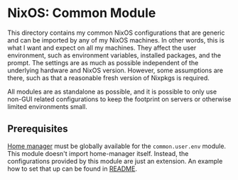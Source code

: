 # NixOS: Common Module

This directory contains my common NixOS configurations that are generic and can
be imported by any of my NixOS machines. In other words, this is what I want and
expect on all my machines. They affect the user environment, such as environment
variables, installed packages, and the prompt. The settings are as much as
possible independent of the underlying hardware and NixOS version. However, some
assumptions are there, such as that a reasonable fresh version of Nixpkgs is
required.

All modules are as standalone as possible, and it is possible to only use
non-GUI related configurations to keep the footprint on servers or otherwise
limited environments small.

## Prerequisites
[Home manager](https://github.com/nix-community/home-manager) must be globally
available for the `common.user.env` module. This module doesn't import
home-manager itself. Instead, the configurations provided by this module are
just an extension. An example how to set that up can be found in
[README](../README.md).
